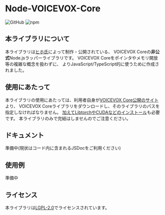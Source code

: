 # Node-VOICEVOX-Core

![GitHub](https://img.shields.io/github/license/y-chan/node-voicevox-core)
![npm](https://img.shields.io/npm/v/node-voicevox-core)

## 本ライブラリについて
本ライブラリは[ヒホ氏](https://github.com/Hiroshiba)によって制作・公開されている、
VOICEVOX Coreの**非公式**Node.jsラッパーライブラリです。
VOICEVOX Coreをポインタやメモリ開放等の複雑な概念を扱わずに、
よりJavaScript/TypeScript的に使うために作成されました。


## 使用にあたって
本ライブラリの使用にあたっては、利用者自身が[VOICEVOX Core公開のサイト](https://github.com/Hiroshiba/voicevox_core/releases/latest)より、
VOICEVOX Coreライブラリをダウンロードし、そのライブラリのパスを指定しなければなりません。
[加えてLibtorchやCUDAなどのインストール](https://github.com/Hiroshiba/voicevox_core#%E4%BE%9D%E5%AD%98%E9%96%A2%E4%BF%82)も必要です。
本ライブラリのみで完結はしませんのでご注意ください。

<!-- TODO: 一応確認する -->
<!-- なお、製品版VOICEVOXのディレクトリなどを指定することで、複雑なインストール処理を省略することも可能です。 -->
## ドキュメント
準備中(現状はコード内に含まれるJSDocをご利用ください)

## 使用例
準備中

## ライセンス
本ライブラリは[LGPL-2.0](LICENSE)でライセンスされています。
